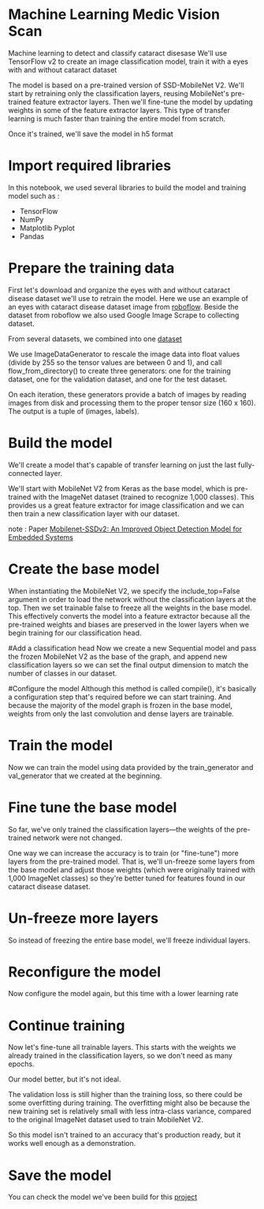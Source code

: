# Machine Learning Medic Vision Scan

Machine learning to detect and classify cataract disesase
We'll use TensorFlow v2 to create an image classification model, train it with a eyes with and without cataract dataset

The model is based on a pre-trained version of SSD-MobileNet V2. We'll start by retraining only the classification layers, reusing MobileNet's pre-trained feature extractor layers. Then we'll fine-tune the model by updating weights in some of the feature extractor layers. This type of transfer learning is much faster than training the entire model from scratch.

Once it's trained, we'll save the model in h5 format

# Import required libraries
In this notebook, we used several libraries to build the model and training model such as :
- TensorFlow
- NumPy
- Matplotlib Pyplot
- Pandas

# Prepare the training data
First let's download and organize the eyes with and without cataract disease dataset we'll use to retrain the model. Here we use an example of an eyes with cataract disease dataset image from [roboflow](https://universe.roboflow.com/cataract/cataract-v01/dataset/7). Beside the dataset from roboflow we also used Google Image Scrape to collecting dataset.

From several datasets, we combined into one [dataset](https://github.com/NEAR07/Medic-Vision-Scan/tree/master/Machine_Learning/Dataset)

We use ImageDataGenerator to rescale the image data into float values (divide by 255 so the tensor values are between 0 and 1), and call flow_from_directory() to create three generators: one for the training dataset, one for the validation dataset, and one for the test dataset.

On each iteration, these generators provide a batch of images by reading images from disk and processing them to the proper tensor size (160 x 160). The output is a tuple of (images, labels).

# Build the model
We'll create a model that's capable of transfer learning on just the last fully-connected layer.

We'll start with MobileNet V2 from Keras as the base model, which is pre-trained with the ImageNet dataset (trained to recognize 1,000 classes). This provides us a great feature extractor for image classification and we can then train a new classification layer with our dataset.

note : Paper [Mobilenet-SSDv2: An Improved Object Detection Model for Embedded Systems](https://ieeexplore.ieee.org/document/9219319)

# Create the base model
When instantiating the MobileNet V2, we specify the include_top=False argument in order to load the network without the classification layers at the top. Then we set trainable false to freeze all the weights in the base model. This effectively converts the model into a feature extractor because all the pre-trained weights and biases are preserved in the lower layers when we begin training for our classification head.

#Add a classification head
Now we create a new Sequential model and pass the frozen MobileNet V2 as the base of the graph, and append new classification layers so we can set the final output dimension to match the number of classes in our dataset.

#Configure the model
Although this method is called compile(), it's basically a configuration step that's required before we can start training. And because the majority of the model graph is frozen in the base model, weights from only the last convolution and dense layers are trainable.

# Train the model
Now we can train the model using data provided by the train_generator and val_generator that we created at the beginning.

# Fine tune the base model
So far, we've only trained the classification layers—the weights of the pre-trained network were not changed.

One way we can increase the accuracy is to train (or "fine-tune") more layers from the pre-trained model. That is, we'll un-freeze some layers from the base model and adjust those weights (which were originally trained with 1,000 ImageNet classes) so they're better tuned for features found in our cataract disease dataset.

# Un-freeze more layers
So instead of freezing the entire base model, we'll freeze individual layers.

# Reconfigure the model
Now configure the model again, but this time with a lower learning rate

# Continue training
Now let's fine-tune all trainable layers. This starts with the weights we already trained in the classification layers, so we don't need as many epochs.

Our model better, but it's not ideal.

The validation loss is still higher than the training loss, so there could be some overfitting during training. The overfitting might also be because the new training set is relatively small with less intra-class variance, compared to the original ImageNet dataset used to train MobileNet V2.

So this model isn't trained to an accuracy that's production ready, but it works well enough as a demonstration.

# Save the model
You can check the model we've been build for this [project](https://github.com/NEAR07/Medic-Vision-Scan/tree/master/Machine_Learning/Result_model)
